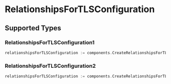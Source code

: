 # RelationshipsForTLSConfiguration


## Supported Types

### RelationshipsForTLSConfiguration1

```go
relationshipsForTLSConfiguration := components.CreateRelationshipsForTLSConfigurationRelationshipsForTLSConfiguration1(components.RelationshipsForTLSConfiguration1{/* values here */})
```

### RelationshipsForTLSConfiguration2

```go
relationshipsForTLSConfiguration := components.CreateRelationshipsForTLSConfigurationRelationshipsForTLSConfiguration2(components.RelationshipsForTLSConfiguration2{/* values here */})
```

